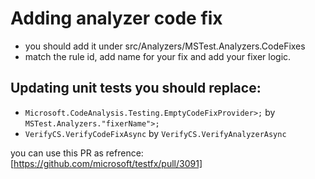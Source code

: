 # Adding analyzer code fix

 - you should add it under src/Analyzers/MSTest.Analyzers.CodeFixes
 - match the rule id, add name for your fix and add your fixer logic.

## Updating unit tests you should replace:
 - `Microsoft.CodeAnalysis.Testing.EmptyCodeFixProvider>;` by `MSTest.Analyzers."fixerName">;`
 - `VerifyCS.VerifyCodeFixAsync` by `VerifyCS.VerifyAnalyzerAsync`

you can use this PR as refrence: [https://github.com/microsoft/testfx/pull/3091]
